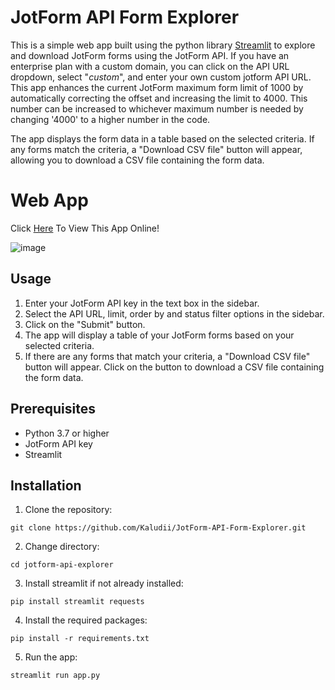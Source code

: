 # JotForm API Form Explorer

This is a simple web app built using the python library [Streamlit](https://streamlit.io/) to explore and download JotForm forms using the JotForm API. If you have an enterprise plan with a custom domain, you can click on the API URL dropdown, select "*custom*", and enter your own custom jotform API URL. This app enhances the current JotForm maximum form limit of 1000 by automatically correcting the offset and increasing the limit to 4000. This number can be increased to whichever maximum number is needed by changing '4000' to a higher number in the code.

The app displays the form data in a table based on the selected criteria. If any forms match the criteria, a "Download CSV file" button will appear, allowing you to download a CSV file containing the form data.

# Web App
Click [Here](https://huggingface.co/spaces/Kaludi/JotForm-API-Form-Explorer_App "Here") To View This App Online!

![image](https://user-images.githubusercontent.com/63890666/221301910-e42e5285-57c9-4074-93cb-717f4dc81daa.png)

## Usage

1.  Enter your JotForm API key in the text box in the sidebar.
2.  Select the API URL, limit, order by and status filter options in the sidebar.
3.  Click on the "Submit" button.
4.  The app will display a table of your JotForm forms based on your selected criteria.
5.  If there are any forms that match your criteria, a "Download CSV file" button will appear. Click on the button to download a CSV file containing the form data.

## Prerequisites

-   Python 3.7 or higher
-   JotForm API key
-   Streamlit

## Installation

1.  Clone the repository:

`git clone https://github.com/Kaludii/JotForm-API-Form-Explorer.git` 

2.  Change directory:

`cd jotform-api-explorer` 

3.  Install streamlit if not already installed:

`pip install streamlit requests` 

4.  Install the required packages:

`pip install -r requirements.txt` 

5.  Run the app:

`streamlit run app.py` 
